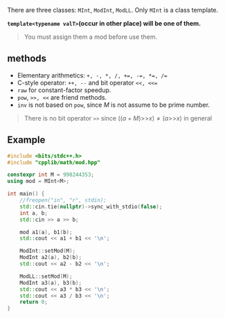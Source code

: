 There are three classes: `MInt`, `ModInt`, `ModLL`. Only `MInt` is a class template.

__`template<typename valT>`(occur in other place) will be one of them.__

> You must assign them a mod before use them.

## methods

- Elementary arithmetics: `+, -, *, /, +=, -=, *=, /=`
- C-style operator: `++, --` and bit operator `<<, <<=`
- `raw` for constant-factor speedup.
- `pow`, `>>, <<` are friend methods. 
- `inv` is not based on `pow`, since $M$ is not assume to be prime number.

> There is no bit operator `>>` since $((a + M) \text{>>} x) \neq (a \text{>>} x)$ in general

## Example

``` cpp
#include <bits/stdc++.h>
#include "cpplib/math/mod.hpp"

constexpr int M = 998244353;
using mod = MInt<M>;

int main() {
	//freopen("in", "r", stdin);
	std::cin.tie(nullptr)->sync_with_stdio(false);
	int a, b;
	std::cin >> a >> b;

	mod a1(a), b1(b);
	std::cout << a1 + b1 << '\n';

	ModInt::setMod(M);
	ModInt a2(a), b2(b);
	std::cout << a2 - b2 << '\n';

	ModLL::setMod(M);
	ModInt a3(a), b3(b);
	std::cout << a3 * b3 << '\n';
	std::cout << a3 / b3 << '\n';
	return 0;
}
```